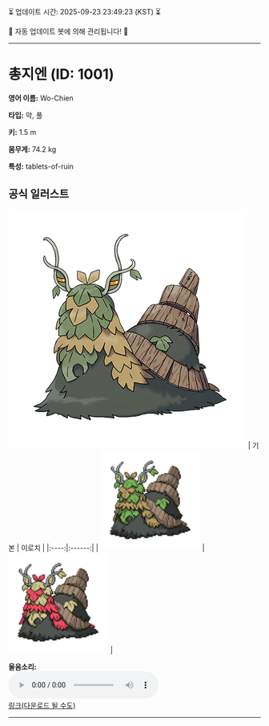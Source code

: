
⏳ 업데이트 시간: 2025-09-23 23:49:23 (KST) ⏳

🤖 자동 업데이트 봇에 의해 관리됩니다! 🤖

---

# 총지엔 (ID: 1001)
**영어 이름:** Wo-Chien

**타입:** 악, 풀

**키:** 1.5 m

**몸무게:** 74.2 kg

**특성:** tablets-of-ruin

## 공식 일러스트
![](https://raw.githubusercontent.com/PokeAPI/sprites/master/sprites/pokemon/other/official-artwork/1001.png)
| 기본 | 이로치 |
|:----:|:------:|
| <img src="https://raw.githubusercontent.com/PokeAPI/sprites/master/sprites/pokemon/1001.png" width="200"> | <img src="https://raw.githubusercontent.com/PokeAPI/sprites/master/sprites/pokemon/shiny/1001.png" width="200"> |

**울음소리:**<br><audio controls src="https://raw.githubusercontent.com/PokeAPI/cries/main/cries/pokemon/latest/1001.ogg"></audio><br> [링크(다운로드 될 수도)](https://raw.githubusercontent.com/PokeAPI/cries/main/cries/pokemon/latest/1001.ogg)


---
